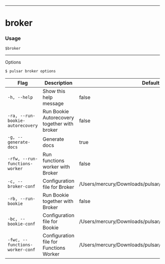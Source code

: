 ------------

# broker

### Usage

`$broker`

------------

Options


```shell
$ pulsar broker options
```

|Flag|Description|Default|
|---|---|---|
| `-h, --help` | Show this help message|false|
| `-ra, --run-bookie-autorecovery` | Run Bookie Autorecovery together with broker|false|
| `-g, --generate-docs` | Generate docs|true|
| `-rfw, --run-functions-worker` | Run functions worker with Broker|false|
| `-c, --broker-conf` | Configuration file for Broker|/Users/mercury/Downloads/pulsar/conf/broker.conf|
| `-rb, --run-bookie` | Run Bookie together with Broker|false|
| `-bc, --bookie-conf` | Configuration file for Bookie|/Users/mercury/Downloads/pulsar/conf/bookkeeper.conf|
| `-fwc, --functions-worker-conf` | Configuration file for Functions Worker|/Users/mercury/Downloads/pulsar/conf/functions_worker.yml|

